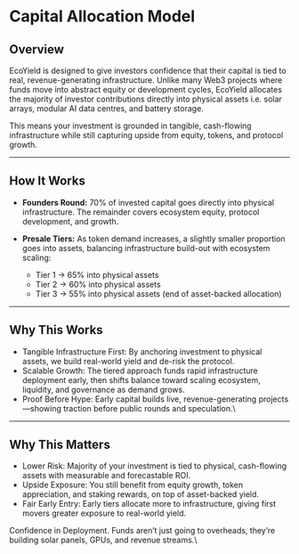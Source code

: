 # Capital Allocation Model

## Overview

EcoYield is designed to give investors confidence that their capital is tied to real, revenue-generating infrastructure. Unlike many Web3 projects where funds move into abstract equity or development cycles, EcoYield allocates the majority of investor contributions directly into physical assets i.e. solar arrays, modular AI data centres, and battery storage.

This means your investment is grounded in tangible, cash-flowing infrastructure while still capturing upside from equity, tokens, and protocol growth.&#x20;

***

## How It Works

* **Founders Round:** 70% of invested capital goes directly into physical infrastructure. The remainder covers ecosystem equity, protocol development, and growth.



* **Presale Tiers:** As token demand increases, a slightly smaller proportion goes into assets, balancing infrastructure build-out with ecosystem scaling:
  * Tier 1 → 65% into physical assets
  * Tier 2 → 60% into physical assets
  * Tier 3 → 55% into physical assets (end of asset-backed allocation)

***

## Why This Works&#x20;

* Tangible Infrastructure First: By anchoring investment to physical assets, we build real-world yield and de-risk the protocol.
* Scalable Growth: The tiered approach funds rapid infrastructure deployment early, then shifts balance toward scaling ecosystem, liquidity, and governance as demand grows.
* Proof Before Hype: Early capital builds live, revenue-generating projects—showing traction before public rounds and speculation.\


***

## Why This Matters

* Lower Risk: Majority of your investment is tied to physical, cash-flowing assets with measurable and forecastable ROI.
* Upside Exposure: You still benefit from equity growth, token appreciation, and staking rewards, on top of asset-backed yield.
* Fair Early Entry:  Early tiers allocate more to infrastructure, giving first movers greater exposure to real-world yield.

Confidence in Deployment. Funds aren’t just going to overheads, they’re building solar panels, GPUs, and revenue streams.\
